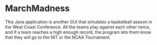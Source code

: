 # MarchMadness

This Java application is another GUI that simulates a basketball season in the West Coast Conference. All the teams play against each other twice, and if a team reaches a high enough record, the program lets them know that they will go to the NIT or the NCAA Tournament.
